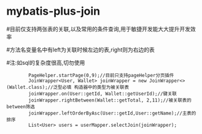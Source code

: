 # mybatis-plus-join

#目前仅支持两张表的关联,以及常用的条件查询,用于敏捷开发能大大提升开发效率

#方法名变量名中有left为关联时候左边的表,right则为右边的表

#注:如sql的复杂度很高,切勿使用

```
        PageHelper.startPage(0,9);//目前只支持pageHelper分页插件
        JoinWrapper<User, Wallet> joinWrapper = new JoinWrapper<>(Wallet.class);//泛型必填 构造器中的类型为被关联表
        joinWrapper.on(User::getId, Wallet::getUserId);//键关联
        joinWrapper.rightBetween(Wallet::getTotal, 2,11);//被关联表的between筛选
        joinWrapper.leftOrderByAsc(User::getId,User::getName);//主表的排序
        List<User> users = userMapper.selectJoin(joinWrapper);
```
